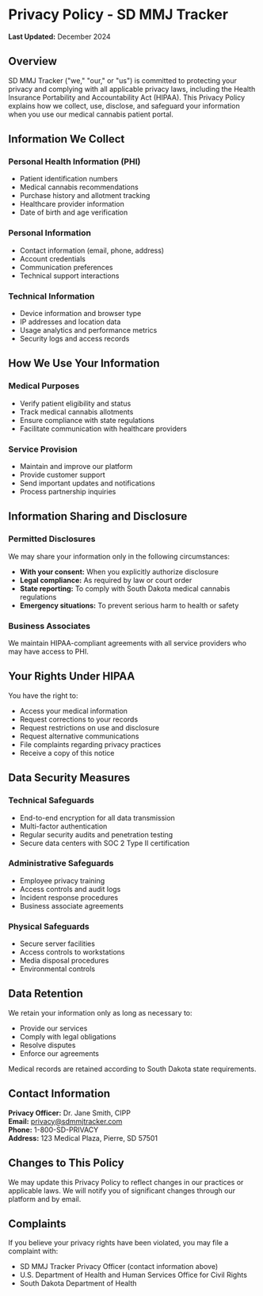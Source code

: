 # Privacy Policy - SD MMJ Tracker

**Last Updated:** December 2024

## Overview

SD MMJ Tracker ("we," "our," or "us") is committed to protecting your privacy and complying with all applicable privacy laws, including the Health Insurance Portability and Accountability Act (HIPAA). This Privacy Policy explains how we collect, use, disclose, and safeguard your information when you use our medical cannabis patient portal.

## Information We Collect

### Personal Health Information (PHI)
- Patient identification numbers
- Medical cannabis recommendations
- Purchase history and allotment tracking
- Healthcare provider information
- Date of birth and age verification

### Personal Information
- Contact information (email, phone, address)
- Account credentials
- Communication preferences
- Technical support interactions

### Technical Information
- Device information and browser type
- IP addresses and location data
- Usage analytics and performance metrics
- Security logs and access records

## How We Use Your Information

### Medical Purposes
- Verify patient eligibility and status
- Track medical cannabis allotments
- Ensure compliance with state regulations
- Facilitate communication with healthcare providers

### Service Provision
- Maintain and improve our platform
- Provide customer support
- Send important updates and notifications
- Process partnership inquiries

## Information Sharing and Disclosure

### Permitted Disclosures
We may share your information only in the following circumstances:
- **With your consent:** When you explicitly authorize disclosure
- **Legal compliance:** As required by law or court order
- **State reporting:** To comply with South Dakota medical cannabis regulations
- **Emergency situations:** To prevent serious harm to health or safety

### Business Associates
We maintain HIPAA-compliant agreements with all service providers who may have access to PHI.

## Your Rights Under HIPAA

You have the right to:
- Access your medical information
- Request corrections to your records
- Request restrictions on use and disclosure
- Request alternative communications
- File complaints regarding privacy practices
- Receive a copy of this notice

## Data Security Measures

### Technical Safeguards
- End-to-end encryption for all data transmission
- Multi-factor authentication
- Regular security audits and penetration testing
- Secure data centers with SOC 2 Type II certification

### Administrative Safeguards
- Employee privacy training
- Access controls and audit logs
- Incident response procedures
- Business associate agreements

### Physical Safeguards
- Secure server facilities
- Access controls to workstations
- Media disposal procedures
- Environmental controls

## Data Retention

We retain your information only as long as necessary to:
- Provide our services
- Comply with legal obligations
- Resolve disputes
- Enforce our agreements

Medical records are retained according to South Dakota state requirements.

## Contact Information

**Privacy Officer:** Dr. Jane Smith, CIPP  
**Email:** privacy@sdmmjtracker.com  
**Phone:** 1-800-SD-PRIVACY  
**Address:** 123 Medical Plaza, Pierre, SD 57501

## Changes to This Policy

We may update this Privacy Policy to reflect changes in our practices or applicable laws. We will notify you of significant changes through our platform and by email.

## Complaints

If you believe your privacy rights have been violated, you may file a complaint with:
- SD MMJ Tracker Privacy Officer (contact information above)
- U.S. Department of Health and Human Services Office for Civil Rights
- South Dakota Department of Health